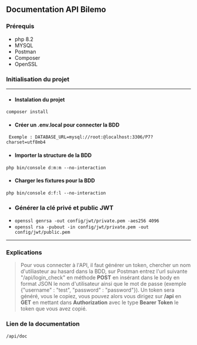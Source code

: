 ## Documentation API Bilemo

### Prérequis
- php 8.2
- MYSQL
- Postman
- Composer
- OpenSSL

### Initialisation du projet

----------------------------

- #### Instalation du projet

`composer install`

- #### Créer un .env.local pour connecter la BDD

` Exemple : DATABASE_URL=mysql://root:@localhost:3306/P7?charset=utf8mb4`

- #### Importer la structure de la BDD

` php bin/console d:m:m --no-interaction `

- #### Charger les fixtures pour la BDD

` php bin/console d:f:l --no-interaction `

- ### Générer la clé privé et public JWT
- ` openssl genrsa -out config/jwt/private.pem -aes256 4096 `
- ` openssl rsa -pubout -in config/jwt/private.pem -out config/jwt/public.pem `

------------------------------------------

### Explications

> Pour vous connecter à l'API, il faut générer un token, chercher un nom d'utiliasteur au hasard dans la BDD, sur Postman entrez l'url suivante "/api/login_check" en méthode **POST** en insérant dans le body en format JSON le nom d'utilisateur ainsi que le mot de passe (exemple {"username" : "test", "password" : "password"}). 
> Un token sera généré, vous le copiez, vous pouvez alors vous dirigez sur **/api** en **GET** en mettant dans **Authorization** avec le type **Bearer Token** le token que vous avez copié.

### Lien de la documentation

``` /api/doc ```
